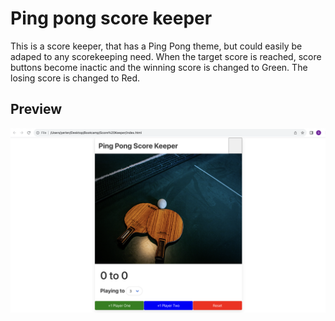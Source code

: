 # Ping pong score keeper
This is a score keeper, that has a Ping Pong theme, but could easily be adaped to any scorekeeping need. When the target score is reached, score buttons become inactic and the winning score is changed to Green. The losing score is changed to Red.

## Preview
![Image Description](https://github.com/yerlenn/score-keeper/blob/main/score-keeper-preview.png)
